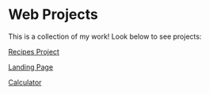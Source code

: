 # Web Projects

This is a collection of my work! Look below to see projects:

[Recipes Project](odin-recipes/index.html)

[Landing Page](landing-page/index.html)

[Calculator](Calculator/index.html)
